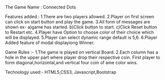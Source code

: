 The Game Name : Connected Dots


Features added :
1.There are two players allowed.
2.Player on first screen can click on start button and play the game.
3.All form of messages are shown ex-
a)game has started.
b)Click button to start.
c)Click Reset button to Restart
etc.
4.Player have Option to choose color of their choice which will be displayed.
5.Player can select dynamic range default is 5,6.
6.Player Added feature of modal displayiong Winner.


Game Rules :-
1.The game is played on vertical Board.
2.Each column has a hole in the upper part where player drop their respective coin.
First player to form diagonal,horizontal,and vertical four coin of ame color wins.


Technology used:- HTML5,CSS3, Javascript,Bootstrap


